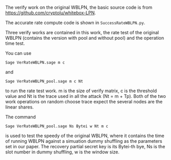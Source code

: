 The verify work on the original WBLPN, the basic source code is from https://github.com/cryptolu/whitebox-LPN.

The accurate rate compute code is shown in ``SuccessRateWBLPN.py``.

Three verify works are contained in this work, the rate test of the original WBLPN (contains the version with pool and without pool) and the operation time test.

You can use

```
Sage VerRateWBLPN.sage m c
```

and 



```
Sage VerRateWBLPN_pool.sage m c Nt
```
to run the rate test work.
m is the size of verify matrix, c is the threshold value and Nt is the trace used in all the attack (Nt = m + Tp).
Both of the two work operations on random choose trace expect the several nodes are the linear shares.

The command 
```
Sage VerRateWBLPN_pool.sage Ns Bytei w Nt m c
```
is used to test the speedy of the original WBLPN, where it contains the time of running WBLPN against a simuation dummy shuffling as the parameters set in our paper.
The recovery partial secret key is its Bytei-th bye, Ns is the slot number in dummy shuffling, w is the window size.
